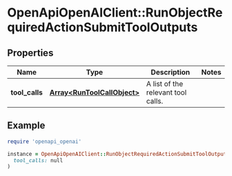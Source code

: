 # OpenApiOpenAIClient::RunObjectRequiredActionSubmitToolOutputs

## Properties

| Name | Type | Description | Notes |
| ---- | ---- | ----------- | ----- |
| **tool_calls** | [**Array&lt;RunToolCallObject&gt;**](RunToolCallObject.md) | A list of the relevant tool calls. |  |

## Example

```ruby
require 'openapi_openai'

instance = OpenApiOpenAIClient::RunObjectRequiredActionSubmitToolOutputs.new(
  tool_calls: null
)
```

